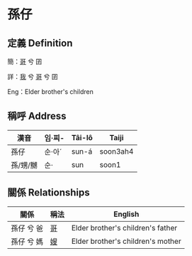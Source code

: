 # 孫仔
## 定義 Definition
簡：[哥](member4.md) 兮 囝

詳：[我](member1.md) 兮 [哥](member4.md) 兮 囝

Eng：Elder brother's children

## 稱呼 Address

漢音 | 임·찌- | Tâi-lô | Taiji
--- | --- | --- | --- 
孫仔 | 순·아ˊ | sun-á | soon3ah4 
孫/甥/嬲 | 순· | sun | soon1 


## 關係 Relationships

關係 | 稱法 | English
--- | --- | --- 
孫仔 兮 爸 | [哥](member4.md) | Elder brother's children's father
孫仔 兮 媽 | [嫂](member21.md) | Elder brother's children's mother
